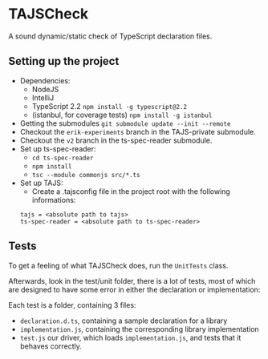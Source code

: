 # TAJSCheck
A sound dynamic/static check of TypeScript declaration files. 

## Setting up the project
 - Dependencies: 
    - NodeJS
    - IntelliJ
    - TypeScript 2.2 `npm install -g typescript@2.2`
    - (istanbul, for coverage tests) `npm install -g istanbul`
 - Getting the submodules `git submodule update --init --remote`
 - Checkout the `erik-experiments` branch in the TAJS-private submodule. 
 - Checkout the `v2` branch in the ts-spec-reader submodule.
 - Set up ts-spec-reader: 
    - `cd ts-spec-reader`
    - `npm install`
    - `tsc --module commonjs src/*.ts`
 - Set up TAJS:
    - Create a .tajsconfig file in the project root with the following informations:
    ```
    tajs = <absolute path to tajs>
    ts-spec-reader = <absolute path to ts-spec-reader>
    ```
    
## Tests
To get a feeling of what TAJSCheck does, run the `UnitTests` class. 

Afterwards, look in the test/unit folder, there is a lot of tests, most of which are designed to have some error in either the declaration or implementation:

Each test is a folder, containing 3 files: 
- `declaration.d.ts`, containing a sample declaration for a library
- `implementation.js`, containing the corresponding library implementation
- `test.js` our driver, which loads `implementation.js`, and tests that it behaves correctly. 

